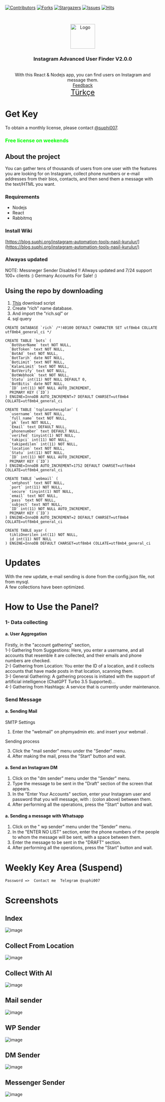 [![Contributors][contributors-shield]][contributors-url]
[![Forks][forks-shield]][forks-url]
[![Stargazers][stars-shield]][stars-url]
[![Issues][issues-shield]][issues-url]
[![Hits](https://hits.seeyoufarm.com/api/count/incr/badge.svg?url=https://github.com/suphiyasin/Instagram-Automation-Tools&count_bg=%23C83D3D&title_bg=%23057386&icon=&icon_color=%23BA0808&title=View&edge_flat=false)](https://github.com/suphiyasin/Instagram-Automation-Tools)


<br />
<p align="center">
<a href="https://github.com/suphiyasin/Instagram-Automation-Tools/">
<img src="https://cdn.cdnlogo.com/logos/i/4/instagram.svg" alt="Logo" width="80" height="80" />
</a>

<h3 align="center">Instagram Advanced User Finder V2.0.0</h3>

<p align="center">
   <br/>
    With this React & Nodejs app, you can find users on Instagram and message them.
    <br>
    <a href="https://github.com/suphiyasin/Instagram-Automation-Tools/issues">Feedback</a>
    <br>
    <a href="https://suphi.org/docs.html" style="font-size:24px">Türkçe</a>
</p>



# Get Key
To obtain a monthly license, please contact <a href="https://t.me/suphi007">@suphi007</a>.
<br>

### <font style="color:#00ff00">Free license on weekends</font>

## About the project

You can gather tens of thousands of users from one user with the features you are looking for on Instagram, collect phone numbers or e-mail addresses from their bios, contacts, and then send them a message with the text/HTML you want.

### Requirements

- Nodejs
- React
- Rabbitmq

### Install Wiki
[https://blog.suphi.org/instagram-automation-tools-nasil-kurulur/](https://blog.suphi.org/instagram-automation-tools-nasil-kurulur/)

### Alwayas updated
NOTE: Messneger Sender Disabled !! 
Allways updated and 7/24 support 100+ clients :)
Germany Accounts For Sale! :)

## Using the repo by downloading

1. <a href="https://github.com/suphiyasin/Instagram-Automation-Tools/archive/refs/heads/main.zip">This</a> download script
2. Create "rich" name database.
3. And import the "rich.sql" or
4. sql query
```mysql
CREATE DATABASE `rich` /*!40100 DEFAULT CHARACTER SET utf8mb4 COLLATE utf8mb4_general_ci */

CREATE TABLE `bots` (
  `BotUserName` text NOT NULL,
  `BotToken` text NOT NULL,
  `BotAd` text NOT NULL,
  `BotTarih` date NOT NULL,
  `BotLimit` text NOT NULL,
  `KalanLimit` text NOT NULL,
  `BotVerify` text NOT NULL,
  `BotWebhook` text NOT NULL,
  `Statu` int(11) NOT NULL DEFAULT 0,
  `BotBitis` date NOT NULL,
  `ID` int(11) NOT NULL AUTO_INCREMENT,
  PRIMARY KEY (`ID`)
) ENGINE=InnoDB AUTO_INCREMENT=7 DEFAULT CHARSET=utf8mb4 COLLATE=utf8mb4_general_ci

CREATE TABLE `toplananhesaplar` (
  `username` text NOT NULL,
  `full_name` text NOT NULL,
  `pk` text NOT NULL,
  `Email` text DEFAULT NULL,
  `phonenumber` text DEFAULT NULL,
  `verifed` tinyint(1) NOT NULL,
  `takipci` int(11) NOT NULL,
  `takipedilen` int(11) NOT NULL,
  `location` text NOT NULL,
  `Statu` int(11) NOT NULL,
  `ID` int(11) NOT NULL AUTO_INCREMENT,
  PRIMARY KEY (`ID`)
) ENGINE=InnoDB AUTO_INCREMENT=1752 DEFAULT CHARSET=utf8mb4 COLLATE=utf8mb4_general_ci

CREATE TABLE `webmail` (
  `smtphost` text NOT NULL,
  `port` int(11) NOT NULL,
  `secure` tinyint(1) NOT NULL,
  `email` text NOT NULL,
  `pass` text NOT NULL,
  `subject` text NOT NULL,
  `ID` int(11) NOT NULL AUTO_INCREMENT,
  PRIMARY KEY (`ID`)
) ENGINE=InnoDB AUTO_INCREMENT=2 DEFAULT CHARSET=utf8mb4 COLLATE=utf8mb4_general_ci

CREATE TABLE ayar (
  tikliOnerilen int(11) NOT NULL,
  id int(11) NOT NULL
) ENGINE=InnoDB DEFAULT CHARSET=utf8mb4 COLLATE=utf8mb4_general_ci

```

# Updates
With the new update, e-mail sending is done from the config.json file, not from mysql.<br/>
A few collections have been optimized.

# How to Use the Panel?

### 1- Data collecting

#### a. User Aggregation
Firstly, in the "account gathering" section, <br/>
1-) Gathering from Suggestions: Here, you enter a username, and all accounts that resemble it are collected, and their emails and phone numbers are checked.<br/>
2-) Gathering from Location: You enter the ID of a location, and it collects accounts that have made posts in that location, scanning them.<br/>
3-) General Gathering: A gathering process is initiated with the support of artificial intelligence (ChatGPT Turbo 3.5 Supported)...<br/>
4-) Gathering from Hashtags: A service that is currently under maintenance.<br/>

### Send Message

#### a. Sending Mail

SMTP Settings
1. Enter the "webmail" on phpmyadmin etc. and insert your webmail .

Sending process

3. Click the "mail sender" menu under the "Sender" menu.<br/>
4. After making the mail, press the "Start" button and wait.

#### a. Send an Instagram DM

1. Click on the "dm sender" menu under the "Sender" menu.<br/>
2. Type the message to be sent in the "Draft" section of the screen that appears.<br/>
3. In the "Enter Your Accounts" section, enter your Instagram user and password that you will message, with : (colon above) between them.<br/>
4. After performing all the operations, press the "Start" button and wait.<br/>

#### a. Sending a message with Whatsapp

1. Click on the " wp sender" menu under the "Sender" menu.
2. In the "ENTER NO LIST" section, enter the phone numbers of the people to whom the message will be sent, with a space between them.
3. Enter the message to be sent in the "DRAFT" section.
4. After performing all the operations, press the "Start" button and wait.

# Weekly Key Area (Suspend)
```
Password =>  Contact me  Telegram @suphi007
``` 
# Screenshots
## Index
![image](https://github.com/suphiyasin/Instagram-Automation-Tools/assets/65618247/83ff4e0b-2d90-4c98-bf26-cf1f96b5ae2d)

## Collect From Location
![image](https://github.com/suphiyasin/Instagram-Automation-Tools/assets/65618247/33858e02-2c24-4c92-89ce-3f95a2e876c0)

## Collect With AI
![image](https://github.com/suphiyasin/Instagram-Automation-Tools/assets/65618247/4a3ca197-95f3-4d90-91d8-6a90836336b6)

## Mail sender
![image](https://github.com/suphiyasin/Instagram-Automation-Tools/assets/65618247/08ad589a-232c-4af4-9e5f-1d805ef6de84)

## WP Sender 
![image](https://github.com/suphiyasin/Instagram-Automation-Tools/assets/65618247/7742cbea-c855-4e85-a5a3-4f6f46fd9044)

## DM Sender
![image](https://github.com/suphiyasin/Instagram-Automation-Tools/assets/65618247/4d10327c-b490-4624-8785-1f3932dd43a1)

## Messenger Sender
![image](https://github.com/suphiyasin/Instagram-Automation-Tools/assets/65618247/ad487f7b-a8af-476d-bd8c-42000e005639)


[contributors-shield]: https://img.shields.io/github/contributors/suphiyasin/Instagram-Automation-Tools.svg?style=for-the-badge
[contributors-url]: https://github.com/suphiyasin/Instagram-Automation-Tools/graphs/contributors
[forks-shield]: https://img.shields.io/github/forks/suphiyasin/Instagram-Automation-Tools.svg?style=for-the-badge
[forks-url]: https://github.com/suphiyasin/Instagram-Automation-Tools/network/members
[stars-shield]: https://img.shields.io/github/stars/suphiyasin/Instagram-Automation-Tools.svg?style=for-the-badge
[stars-url]: https://github.com/suphiyasin/Instagram-Automation-Tools/stargazers
[issues-shield]: https://img.shields.io/github/issues/suphiyasin/Instagram-Automation-Tools.svg?style=for-the-badge
[issues-url]: https://github.com/suphiyasin/Instagram-Automation-Tools/issues
